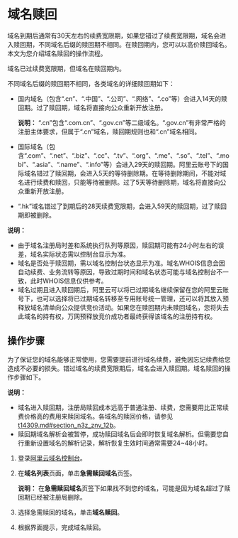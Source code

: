 # 域名赎回

域名到期后通常有30天左右的续费宽限期，如果您错过了续费宽限期，域名会进入赎回期，不同域名后缀的赎回期不相同。在赎回期内，您可以以高价赎回域名。本文为您介绍域名赎回的操作流程。

域名已过续费宽限期，但域名在赎回期内。

不同域名后缀的赎回期不相同，各类域名的详细赎回期如下：

-   国内域名（包含“.cn”、“.中国”、“.公司”、“.网络”、“.co”等）会进入14天的赎回期。过了赎回期，域名将直接向公众重新开放注册。

    **说明：** “.cn”包含“.com.cn”、“.gov.cn”等二级域名。“.gov.cn”有非常严格的注册主体要求，但属于“.cn”域名，赎回期规则也和“.cn”域名相同。

-   国际域名（包含“.com”、“.net”、“.biz”、“.cc”、“.tv”、“.org”、“.me”、“.so”、“.tel”、“.mobi”、“.asia”、“.name”、“.info”等）会进入29天的赎回期。阿里云账号下的国际域名错过了赎回期，会进入5天的等待删除期。在等待删除期间，不能对域名进行续费和赎回，只能等待被删除。过了5天等待删除期，域名将直接向公众重新开放注册。
-   “.hk”域名错过了到期后的28天续费宽限期，会进入59天的赎回期，过了赎回期即被删除。

**说明：**

-   由于域名注册局时差和系统执行队列等原因，赎回期可能有24小时左右的误差，域名实际状态需以控制台显示为准。
-   域名是否处于赎回期，需以域名控制台状态显示为准。域名WHOIS信息会因自动续费、业务流转等原因，导致过期时间和域名状态可能与域名控制台不一致，此时WHOIS信息仅供参考。
-   域名过期且进入赎回期后，阿里云可以将已过期域名继续保留在您的阿里云账号下，也可以选择将已过期域名转移至专用账号统一管理，还可以将其放入预释放域名清单向公众提供竞价活动。如果您在赎回期内未赎回域名，您将失去此域名的持有权，万网预释放竞价成功者最终获得该域名的注册持有权。

## 操作步骤

为了保证您的域名能够正常使用，您需要提前进行域名续费，避免因忘记续费给您造成不必要的损失。错过域名的续费宽限期后，域名会进入赎回期。域名赎回的操作步骤如下。

**说明：**

-   域名进入赎回期，注册局赎回成本远高于普通注册、续费，您需要用比正常续费价格高的费用来赎回域名。各域名的赎回价格，请参见[t14309.md\#section\_n3z\_znv\_12b](/intl.zh-CN/产品定价/域名价格.md)。
-   赎回期域名解析会被暂停，成功赎回域名后会即时恢复域名解析。但需要您自行重新设置域名的解析记录，解析恢复生效时间通常需要24~48小时。

1.  登录[阿里云域名控制台](https://dc.console.aliyun.com)。

2.  在**域名列表**页面，单击**急需赎回域名**页签。

    **说明：** 在**急需赎回域名**页签下如果找不到您的域名，可能是因为域名超过了赎回期已经被注册局删除。

3.  选择急需赎回的域名，单击**域名赎回**。

4.  根据界面提示，完成域名赎回。


